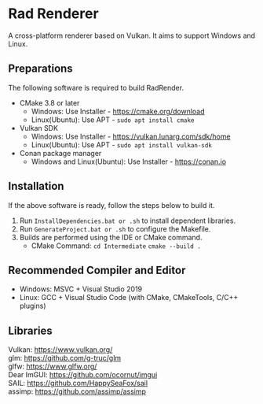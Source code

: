 # Rad Renderer
A cross-platform renderer based on Vulkan.
It aims to support Windows and Linux.

## Preparations
The following software is required to build RadRender.
- CMake 3.8 or later
    - Windows: Use Installer - https://cmake.org/download
    - Linux(Ubuntu): Use APT - ```sudo apt install cmake```
- Vulkan SDK
    - Windows: Use Installer - https://vulkan.lunarg.com/sdk/home  
    - Linux(Ubuntu): Use APT - ```sudo apt install vulkan-sdk```
- Conan package manager
    - Windows and Linux(Ubuntu): Use Installer - https://conan.io  

## Installation
If the above software is ready, follow the steps below to build it.  
1. Run ```InstallDependencies.bat or .sh``` to install dependent libraries.  
2. Run ```GenerateProject.bat or .sh``` to configure the Makefile.
3. Builds are performed using the IDE or CMake command.
    - CMake Command: ```cd Intermediate``` ```cmake --build .```

## Recommended Compiler and Editor
- Windows: MSVC + Visual Studio 2019
- Linux: GCC + Visual Studio Code (with CMake, CMakeTools, C/C++ plugins)

## Libraries
Vulkan: https://www.vulkan.org/   
glm: https://github.com/g-truc/glm  
glfw: https://www.glfw.org/  
Dear ImGUI: https://github.com/ocornut/imgui  
SAIL: https://github.com/HappySeaFox/sail  
assimp: https://github.com/assimp/assimp  

